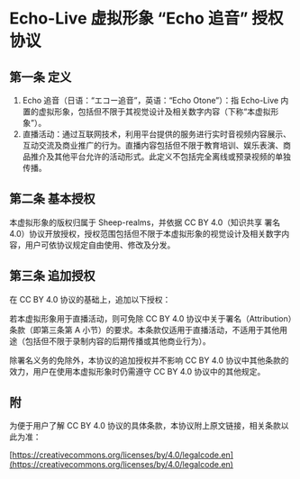 # Echo-Live 虚拟形象 “Echo 追音” 授权协议

## 第一条 定义

1. Echo 追音（日语：“エコー追音”，英语：“Echo Otone”）：指 Echo-Live 内置的虚拟形象，包括但不限于其视觉设计及相关数字内容（下称“本虚拟形象”）。
2. 直播活动：通过互联网技术，利用平台提供的服务进行实时音视频内容展示、互动交流及商业推广的行为。直播内容包括但不限于教育培训、娱乐表演、商品推介及其他平台允许的活动形式。此定义不包括完全离线或预录视频的单独传播。

## 第二条 基本授权

本虚拟形象的版权归属于 Sheep-realms，并依据 CC BY 4.0（知识共享 署名 4.0）协议开放授权，授权范围包括但不限于本虚拟形象的视觉设计及相关数字内容，用户可依协议规定自由使用、修改及分发。

## 第三条 追加授权

在 CC BY 4.0 协议的基础上，追加以下授权：

若本虚拟形象用于直播活动，则可免除 CC BY 4.0 协议中关于署名（Attribution）条款（即第三条第 A 小节）的要求。本条款仅适用于直播活动，不适用于其他用途（包括但不限于录制内容的后期传播或其他商业行为）。

除署名义务的免除外，本协议的追加授权并不影响 CC BY 4.0 协议中其他条款的效力，用户在使用本虚拟形象时仍需遵守 CC BY 4.0 协议中的其他规定。

## 附

为便于用户了解 CC BY 4.0 协议的具体条款，本协议附上原文链接，相关条款以此为准：

[https://creativecommons.org/licenses/by/4.0/legalcode.en](https://creativecommons.org/licenses/by/4.0/legalcode.en)